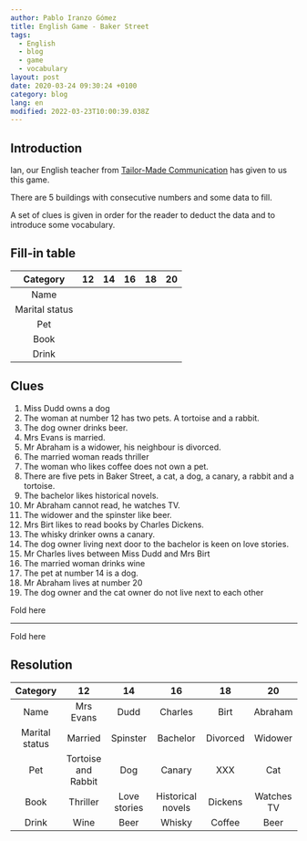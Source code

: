 ```yaml
---
author: Pablo Iranzo Gómez
title: English Game - Baker Street
tags:
  - English
  - blog
  - game
  - vocabulary
layout: post
date: 2020-03-24 09:30:24 +0100
category: blog
lang: en
modified: 2022-03-23T10:00:39.038Z
---
```


## Introduction

Ian, our English teacher from [Tailor-Made Communication](https://www.linkedin.com/in/ian-pinhey-85553116/) has given to us this game.

There are 5 buildings with consecutive numbers and some data to fill.

A set of clues is given in order for the reader to deduct the data and to introduce some vocabulary.

## Fill-in table

|    Category    | 12  | 14  | 16  | 18  | 20  |
| :------------: | :-: | :-: | :-: | :-: | :-: |
|      Name      |     |     |     |     |     |
| Marital status |     |     |     |     |     |
|      Pet       |     |     |     |     |     |
|      Book      |     |     |     |     |     |
|     Drink      |     |     |     |     |     |

## Clues

1. Miss Dudd owns a dog
1. The woman at number 12 has two pets. A tortoise and a rabbit.
1. The dog owner drinks beer.
1. Mrs Evans is married.
1. Mr Abraham is a widower, his neighbour is divorced.
1. The married woman reads thriller
1. The woman who likes coffee does not own a pet.
1. There are five pets in Baker Street, a cat, a dog, a canary, a rabbit and a tortoise.
1. The bachelor likes historical novels.
1. Mr Abraham cannot read, he watches TV.
1. The widower and the spinster like beer.
1. Mrs Birt likes to read books by Charles Dickens.
1. The whisky drinker owns a canary.
1. The dog owner living next door to the bachelor is keen on love stories.
1. Mr Charles lives between Miss Dudd and Mrs Birt
1. The married woman drinks wine
1. The pet at number 14 is a dog.
1. Mr Abraham lives at number 20
1. The dog owner and the cat owner do not live next to each other

Fold here

<hr>
Fold here

## Resolution

|    Category    |         12          |      14      |        16         |    18    |     20     |
| :------------: | :-----------------: | :----------: | :---------------: | :------: | :--------: |
|      Name      |      Mrs Evans      |     Dudd     |      Charles      |   Birt   |  Abraham   |
| Marital status |       Married       |   Spinster   |     Bachelor      | Divorced |  Widower   |
|      Pet       | Tortoise and Rabbit |     Dog      |      Canary       |   XXX    |    Cat     |
|      Book      |      Thriller       | Love stories | Historical novels | Dickens  | Watches TV |
|     Drink      |        Wine         |     Beer     |      Whisky       |  Coffee  |    Beer    |
